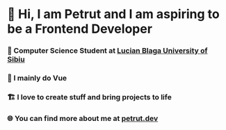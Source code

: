 # 👋 Hi, I am Petrut and I am aspiring to be a Frontend Developer
### 📖 Computer Science Student at [Lucian Blaga University of Sibiu](https://www.ulbsibiu.ro/en/)
### 💚 I mainly do Vue
### 🏗️ I love to create stuff and bring projects to life
### 🌐 You can find more about me at [petrut.dev](https://petrut.dev)

